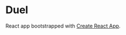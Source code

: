 # Duel

React app bootstrapped with [Create React App](https://github.com/facebookincubator/create-react-app).